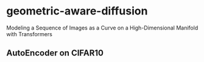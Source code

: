 # geometric-aware-diffusion
Modeling a Sequence of Images as a Curve on a High-Dimensional Manifold with Transformers


## AutoEncoder on CIFAR10
